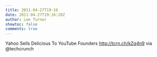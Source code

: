 ```yaml
---
title: 2011-04-27T19-16
date: 2011-04-27T19:16:20Z
author: Lee Turner
showtoc: false
comments: true
---
```


Yahoo Sells Delicious To YouTube Founders http://tcrn.ch/kZq4n9 via @techcrunch

